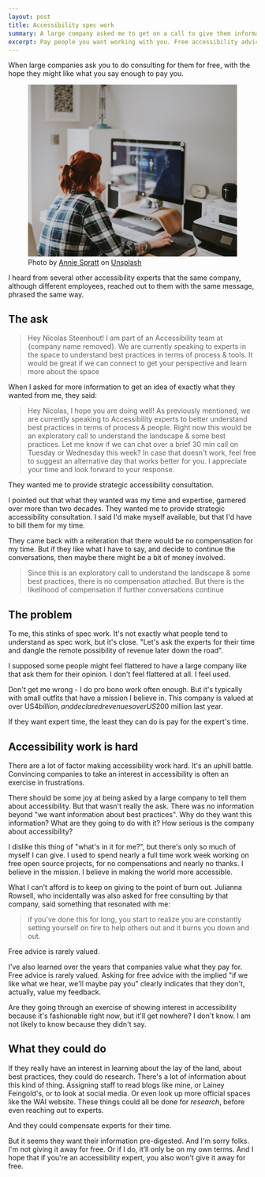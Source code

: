 ```yaml
---
layout: post
title: Accessibility spec work
summary: A large company asked me to get on a call to give them information to help them "understand best practices in terms of process & tools". They weren't interested in paying me for my time. But they were quite pushy about putting something on the schedule. This felt somewhat predatory, and made me feel like I'm not likely to work with this company.
excerpt: Pay people you want working with you. Free accessibility advice isn't good for anyone. Don't be pushy. I won't work with toxic clients!
---
```


When large companies ask you to do consulting for them for free, with the hope they might like what you say enough to pay you.

<figure>
    <img src="/img/a11y-spec-work.jpg" alt="A white woman viewed from the back, working at a computer with a large screen.">
    <figcaption class="image-caption"><span>Photo by </span><a href="https://unsplash.com/@anniespratt" rel="">Annie Spratt</a><span> on </span><a href="https://unsplash.com" rel="">Unsplash</a></figcaption>
    </figure>

I heard from several other accessibility experts that the same company, although different employees, reached out to them with the same message, phrased the same way.
## The ask

> Hey Nicolas Steenhout! I am part of an Accessibility team at {company name removed}. We are currently speaking to experts in the space to understand best practices in terms of process & tools. It would be great if we can connect to get your perspective and learn more about the space

When I asked for more information to get an idea of exactly what they wanted from me, they said:

> Hey Nicolas, I hope you are doing well! As previously mentioned, we are currently speaking to Accessibility experts to better understand best practices in terms of process & people. Right now this would be an exploratory call to understand the landscape & some best practices. Let me know if we can chat over a brief 30 min call on Tuesday or Wednesday this week? In case that doesn't work, feel free to suggest an alternative day that works better for you. I appreciate your time and look forward to your response.

<div class="inline-quote" aria-hidden>They wanted me to provide strategic accessibility consultation.</div>

I pointed out that what they wanted was my time and expertise, garnered over more than two decades. They wanted me to provide strategic accessibility consultation. I said I'd make myself available, but that I'd have to bill them for my time.

They came back with a reiteration that there would be no compensation for my time. But if they like what I have to say, and decide to continue the conversations, then maybe there might be a bit of money involved.

> Since this is an exploratory call to understand the landscape & some best practices, there is no compensation attached. But there is the likelihood of compensation if further conversations continue

## The problem

To me, this stinks of spec work. It's not exactly what people tend to understand as spec work, but it's close. "Let's ask the experts for their time and dangle the remote possibility of revenue later down the road".

I supposed some people might feel flattered to have a large company like that ask them for their opinion. I don't feel flattered at all. I feel used.

Don't get me wrong - I do pro bono work often enough. But it's typically with small outfits that have a mission I believe in. This company is valued at over US$4 billion, and declared revenues over US$200 million last year.

If they want expert time, the least they can do is pay for the expert's time.
## Accessibility work is hard

There are a lot of factor making accessibility work hard. It's an uphill battle. Convincing companies to take an interest in accessibility is often an exercise in frustrations.

There should be some joy at being asked by a large company to tell them about accessibility. But that wasn't really the ask. There was no information beyond "we want information about best practices". Why do they want this information? What are they going to do with it? How serious is the company about accessibility?

I dislike this thing of "what's in it for me?", but there's only so much of myself I can give. I used to spend nearly a full time work week working on free open source projects, for no compensations and nearly no thanks. I believe in the mission. I believe in making the world more accessible.

What I can't afford is to keep on giving to the point of burn out. Julianna Rowsell, who incidentally was also asked for free consulting by that company, said something that resonated with me:

> if you've done this for long, you start to realize you are constantly setting yourself on fire to help others out and it burns you down and out.

<div class="inline-quote" aria-hidden>Free advice is rarely valued.</div>

I've also learned over the years that companies value what they pay for. Free advice is rarely valued. Asking for free advice with the implied "if we like what we hear, we'll maybe pay you" clearly indicates that they don't, actually, value my feedback.

Are they going through an exercise of showing interest in accessibility because it's fashionable right now, but it'll get nowhere? I don't know. I am not likely to know because they didn't say.
## What they could do

If they really have an interest in learning about the lay of the land, about best practices, they could do research. There's a lot of information about this kind of thing. Assigning staff to read blogs like mine, or Lainey Feingold's, or to look at social media. Or even look up more official spaces like the WAI website. These things could all be done for *research*, before even reaching out to experts.

<div class="inline-quote" aria-hidden>And they could compensate experts for their time.</div>

But it seems they want their information pre-digested. And I'm sorry folks. I'm not giving it away for free. Or if I do, it’ll only be on my own terms. And I hope that if you're an accessibility expert, you also won't give it away for free.